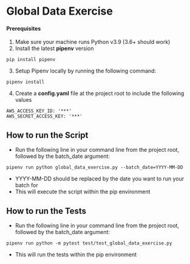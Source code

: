# Global Data Exercise

#### Prerequisites
1. Make sure your machine runs Python v3.9 (3.6+ should work)
2. Install the latest **pipenv** version
``` shell
pip install pipenv 
```
3. Setup Pipenv locally by running the following command:
``` shell
pipenv install
```
4. Create a **config.yaml** file at the project root to include the following values
``` shell
AWS_ACCESS_KEY_ID: '***'
AWS_SECRET_ACCESS_KEY: '***'
```

## How to run the Script

- Run the following line in your command line from the project root, followed by the batch_date argument:
``` shell
pipenv run python global_data_exercise.py --batch_date=YYYY-MM-DD
```
- YYYY-MM-DD should be replaced by the date you want to run your batch for
- This will execute the script within the pip environment

## How to run the Tests

- Run the following line in your command line from the project root, followed by the batch_date argument:
``` shell
pipenv run python -m pytest test/test_global_data_exercise.py
```
- This will run the tests within the pip environment
